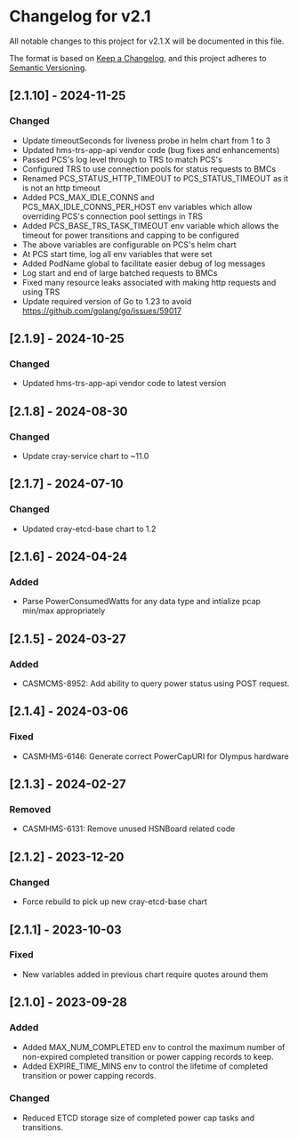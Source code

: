 # Changelog for v2.1

All notable changes to this project for v2.1.X will be documented in this file.

The format is based on [Keep a Changelog](https://keepachangelog.com/en/1.0.0/),
and this project adheres to [Semantic Versioning](https://semver.org/spec/v2.0.0.html).

## [2.1.10] - 2024-11-25

### Changed

- Update timeoutSeconds for liveness probe in helm chart from 1 to 3
- Updated hms-trs-app-api vendor code (bug fixes and enhancements)
- Passed PCS's log level through to TRS to match PCS's
- Configured TRS to use connection pools for status requests to BMCs
- Renamed PCS_STATUS_HTTP_TIMEOUT to PCS_STATUS_TIMEOUT as it is not an
  http timeout
- Added PCS_MAX_IDLE_CONNS and PCS_MAX_IDLE_CONNS_PER_HOST env variables
  which allow overriding PCS's connection pool settings in TRS
- Added PCS_BASE_TRS_TASK_TIMEOUT env variable which allows the timeout
  for power transitions and capping to be configured
- The above variables are configurable on PCS's helm chart
- At PCS start time, log all env variables that were set
- Added PodName global to facilitate easier debug of log messages
- Log start and end of large batched requests to BMCs
- Fixed many resource leaks associated with making http requests and using TRS
- Update required version of Go to 1.23 to avoid
  https://github.com/golang/go/issues/59017

## [2.1.9] - 2024-10-25

### Changed

- Updated hms-trs-app-api vendor code to latest version

## [2.1.8] - 2024-08-30

### Changed

- Update cray-service chart to ~11.0

## [2.1.7] - 2024-07-10

### Changed

- Updated cray-etcd-base chart to 1.2

## [2.1.6] - 2024-04-24

### Added

- Parse PowerConsumedWatts for any data type and intialize pcap min/max appropriately

## [2.1.5] - 2024-03-27

### Added

- CASMCMS-8952: Add ability to query power status using POST request.

## [2.1.4] - 2024-03-06

### Fixed

- CASMHMS-6146: Generate correct PowerCapURI for Olympus hardware

## [2.1.3] - 2024-02-27

### Removed

- CASMHMS-6131: Remove unused HSNBoard related code

## [2.1.2] - 2023-12-20

### Changed

- Force rebuild to pick up new cray-etcd-base chart

## [2.1.1] - 2023-10-03

### Fixed

- New variables added in previous chart require quotes around them

## [2.1.0] - 2023-09-28

### Added

- Added MAX_NUM_COMPLETED env to control the maximum number of non-expired completed transition or power capping records to keep.
- Added EXPIRE_TIME_MINS env to control the lifetime of completed transition or power capping records.

### Changed

- Reduced ETCD storage size of completed power cap tasks and transitions.
